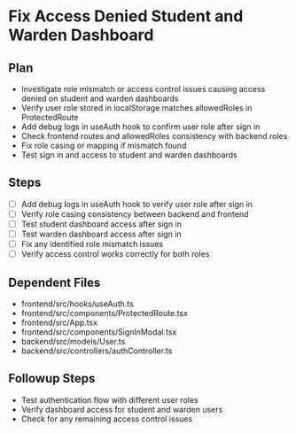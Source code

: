 # Fix Access Denied Student and Warden Dashboard

## Plan
- Investigate role mismatch or access control issues causing access denied on student and warden dashboards
- Verify user role stored in localStorage matches allowedRoles in ProtectedRoute
- Add debug logs in useAuth hook to confirm user role after sign in
- Check frontend routes and allowedRoles consistency with backend roles
- Fix role casing or mapping if mismatch found
- Test sign in and access to student and warden dashboards

## Steps
- [ ] Add debug logs in useAuth hook to verify user role after sign in
- [ ] Verify role casing consistency between backend and frontend
- [ ] Test student dashboard access after sign in
- [ ] Test warden dashboard access after sign in
- [ ] Fix any identified role mismatch issues
- [ ] Verify access control works correctly for both roles

## Dependent Files
- frontend/src/hooks/useAuth.ts
- frontend/src/components/ProtectedRoute.tsx
- frontend/src/App.tsx
- frontend/src/components/SignInModal.tsx
- backend/src/models/User.ts
- backend/src/controllers/authController.ts

## Followup Steps
- Test authentication flow with different user roles
- Verify dashboard access for student and warden users
- Check for any remaining access control issues
